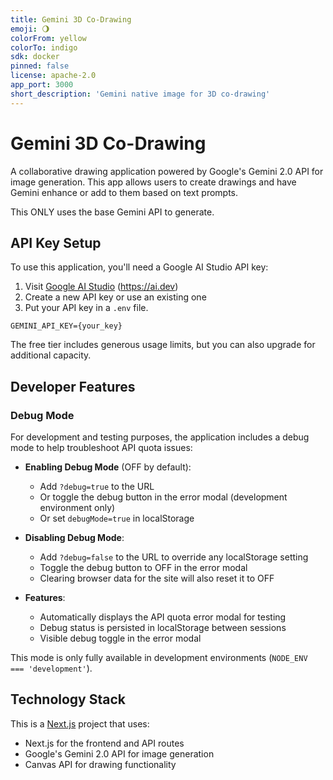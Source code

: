 ```yaml
---
title: Gemini 3D Co-Drawing
emoji: 🌖
colorFrom: yellow
colorTo: indigo
sdk: docker
pinned: false
license: apache-2.0
app_port: 3000
short_description: 'Gemini native image for 3D co-drawing'
---
```


# Gemini 3D Co-Drawing

A collaborative drawing application powered by Google's Gemini 2.0 API for image generation. This app allows users to create drawings and have Gemini enhance or add to them based on text prompts.

This ONLY uses the base Gemini API to generate.

## API Key Setup

To use this application, you'll need a Google AI Studio API key:

1. Visit [Google AI Studio](https://aistudio.google.com/app/apikey) (https://ai.dev)
2. Create a new API key or use an existing one
3. Put your API key in a `.env` file. 

```
GEMINI_API_KEY={your_key}
```

The free tier includes generous usage limits, but you can also upgrade for additional capacity.

## Developer Features

### Debug Mode

For development and testing purposes, the application includes a debug mode to help troubleshoot API quota issues:

- **Enabling Debug Mode** (OFF by default): 
  - Add `?debug=true` to the URL
  - Or toggle the debug button in the error modal (development environment only)
  - Or set `debugMode=true` in localStorage

- **Disabling Debug Mode**:
  - Add `?debug=false` to the URL to override any localStorage setting
  - Toggle the debug button to OFF in the error modal
  - Clearing browser data for the site will also reset it to OFF

- **Features**:
  - Automatically displays the API quota error modal for testing
  - Debug status is persisted in localStorage between sessions
  - Visible debug toggle in the error modal

This mode is only fully available in development environments (`NODE_ENV === 'development'`).

## Technology Stack

This is a [Next.js](https://nextjs.org) project that uses:
- Next.js for the frontend and API routes
- Google's Gemini 2.0 API for image generation
- Canvas API for drawing functionality
